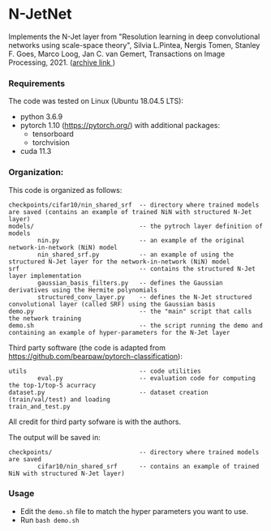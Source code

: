 # N-JetNet
Implements the N-Jet layer from "Resolution learning in deep convolutional networks using scale-space theory", Silvia L.Pintea, Nergis Tomen, Stanley F. Goes, Marco Loog, Jan C. van Gemert, Transactions on Image Processing, 2021. (<a href="https://arxiv.org/abs/2106.03412">archive link </a>)


### Requirements
The code was tested on Linux (Ubuntu 18.04.5 LTS):
- python 3.6.9
- pytorch 1.10 (https://pytorch.org/) with additional packages:
    - tensorboard
    - torchvision    
- cuda 11.3

### Organization:

This code is organized as follows:
```
checkpoints/cifar10/nin_shared_srf  -- directory where trained models are saved (contains an example of trained NiN with structured N-Jet layer)
models/                             -- the pytroch layer definition of models
        nin.py                      -- an example of the original network-in-network (NiN) model
        nin_shared_srf.py           -- an example of using the structured N-Jet layer for the network-in-network (NiN) model 
srf                                 -- contains the structured N-Jet layer implementation
        gaussian_basis_filters.py   -- defines the Gaussian derivatives using the Hermite polynomials
        structured_conv_layer.py    -- defines the N-Jet structured convolutional layer (called SRF) using the Gaussian basis 
demo.py                             -- the "main" script that calls the network training
demo.sh                             -- the script running the demo and containing an example of hyper-parameters for the N-Jet layer
```

Third party software (the code is adapted from https://github.com/bearpaw/pytorch-classification):
```
utils                               -- code utilities
        eval.py                     -- evaluation code for computing the top-1/top-5 acurracy
dataset.py                          -- dataset creation (train/val/test) and loading 
train_and_test.py
```
All credit for third party sofware is with the authors.

The output will be saved in:
```
checkpoints/                        -- directory where trained models are saved
        cifar10/nin_shared_srf      -- contains an example of trained NiN with structured N-Jet layer)

```

### Usage
- Edit the ```demo.sh``` file to match the hyper parameters you want to use.
- Run ```bash demo.sh```


